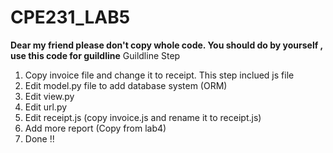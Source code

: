 # CPE231_LAB5

**Dear my friend please don't copy whole code. You should do by yourself , use this code for guildline**
Guildline Step
1. Copy invoice file and change it to receipt. This step inclued js file
2. Edit model.py file to add database system (ORM)
3. Edit view.py
4. Edit url.py
5. Edit receipt.js (copy invoice.js and rename it to receipt.js)
6. Add more report (Copy from lab4)
7. Done !!

